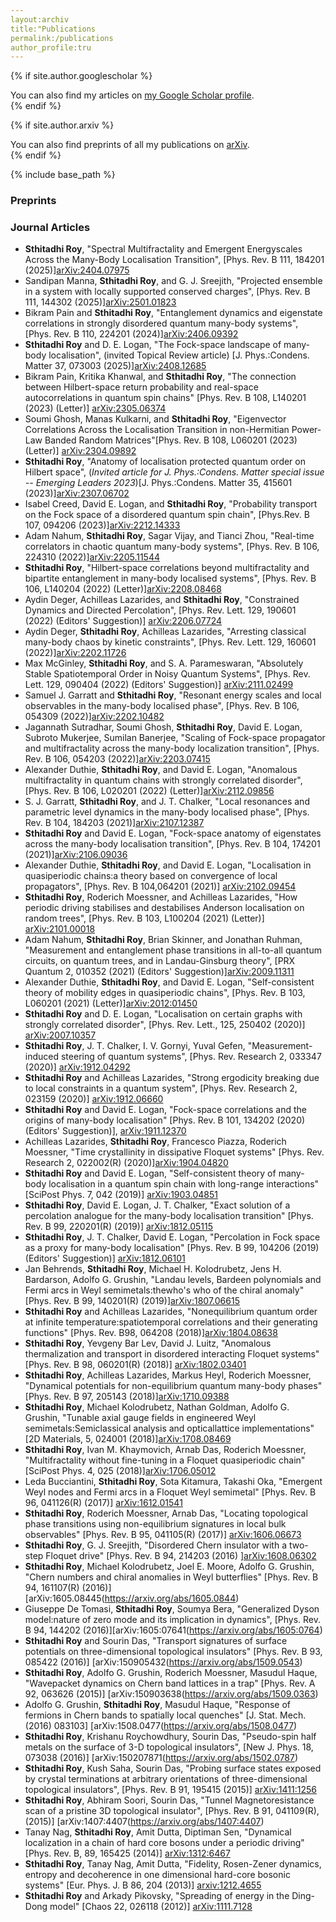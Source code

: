 ```yaml
---
layout:archiv
title:"Publications
permalink:/publications
author_profile:tru
---
```


{% if site.author.googlescholar %}
  <div class="wordwrap">You can also find my articles on <a href="{{site.author.googlescholar}}">my Google Scholar profile</a>.</div>
{% endif %}

{% if site.author.arxiv %}
  <div class="wordwrap">You can also find preprints of all my publications on <a href="{{site.author.arxiv}}">arXiv</a>.</div>
{% endif %}



{% include base_path %}

<h3> Preprints </h3>



### Journal Articles

- **Sthitadhi Roy**, "Spectral Multifractality and Emergent Energyscales Across the Many-Body Localisation Transition", [Phys. Rev. B 111, 184201 (2025)][arXiv:2404.07975](https://arxiv.org/abs/2404.07975)
- Sandipan Manna, **Sthitadhi Roy**, and G. J. Sreejith, "Projected ensemble in a system with locally supported conserved charges", [Phys. Rev. B 111, 144302 (2025)][arXiv:2501.01823](https://arxiv.org/abs/2501.01823)
- Bikram Pain and **Sthitadhi Roy**, "Entanglement dynamics and eigenstate correlations in strongly disordered quantum many-body systems", [Phys. Rev. B 110, 224201 (2024)][arXiv:2406.09392](https://arxiv.org/abs/2406.09392)
- **Sthitadhi Roy** and D. E. Logan, "The Fock-space landscape of many-body localisation",  (invited Topical Review article) [J. Phys.:Condens. Matter 37, 073003 (2025)][arXiv:2408.12685](https://arxiv.org/abs/2408.12685)
- Bikram Pain, Kritika Khanwal, and **Sthitadhi Roy**, "The connection between Hilbert-space return probability and real-space autocorrelations in quantum spin chains" [Phys. Rev. B 108, L140201 (2023) (Letter)] [arXiv:2305.06374](https://arxiv.org/abs/2305.06374)
- Soumi Ghosh, Manas Kulkarni, and **Sthitadhi Roy**, "Eigenvector Correlations Across the Localisation Transition in non-Hermitian Power-Law Banded Random Matrices"[Phys. Rev. B 108, L060201 (2023) (Letter)] [arXiv:2304.09892](https://arxiv.org/abs/2304.09892)
- **Sthitadhi Roy**, "Anatomy of localisation protected quantum order on Hilbert space", (*Invited article for J. Phys.:Condens. Matter special issue -- Emerging Leaders 2023*)[J. Phys.:Condens. Matter 35, 415601 (2023)][arXiv:2307.06702](https://arxiv.org/abs/2307.06702)
- Isabel Creed, David E. Logan, and **Sthitadhi Roy**, "Probability transport on the Fock space of a disordered quantum spin chain", [Phys.Rev. B 107, 094206 (2023)][arXiv:2212.14333](https://arxiv.org/abs/2212.14333)
- Adam Nahum, **Sthitadhi Roy**, Sagar Vijay, and Tianci Zhou, "Real-time correlators in chaotic quantum many-body systems", [Phys. Rev. B 106, 224310 (2022)][arXiv:2205.11544](https://arxiv.org/abs/2205.11544)
- **Sthitadhi Roy**, "Hilbert-space correlations beyond multifractality and bipartite entanglement in many-body localised systems", [Phys. Rev. B 106, L140204 (2022) (Letter)][arXiv:2208.08468](https://arxiv.org/abs/2208.08468)
- Aydin Deger, Achilleas Lazarides, and **Sthitadhi Roy**, "Constrained Dynamics and Directed Percolation", [Phys. Rev. Lett. 129, 190601 (2022) (Editors' Suggestion)] [arXiv:2206.07724](https://arxiv.org/abs/2206.07724)
- Aydin Deger, **Sthitadhi Roy**, Achilleas Lazarides, "Arresting classical many-body chaos by kinetic constraints", [Phys. Rev. Lett. 129, 160601 (2022)][arXiv:2202.11726](https://arxiv.org/abs/2202.11726)
- Max McGinley, **Sthitadhi Roy**, and S. A. Parameswaran, "Absolutely Stable Spatiotemporal Order in Noisy Quantum Systems", [Phys. Rev. Lett. 129, 090404 (2022) (Editors' Suggestion)] [arXiv:2111.02499](https://arxiv.org/abs/2111.02499)
- Samuel J. Garratt and  **Sthitadhi Roy**, "Resonant energy scales and local observables in the many-body localised phase", [Phys. Rev. B 106, 054309 (2022)][arXiv:2202.10482](https://arxiv.org/abs/2202.10482)
- Jagannath Sutradhar, Soumi Ghosh, **Sthitadhi Roy**, David E. Logan, Subroto Mukerjee, Sumilan Banerjee, "Scaling of Fock-space propagator and multifractality across the many-body localization transition", [Phys. Rev. B 106, 054203 (2022)][arXiv:2203.07415](https://arxiv.org/abs/2203.07415)
- Alexander Duthie, **Sthitadhi Roy**, and David E. Logan, "Anomalous multifractality in quantum chains with strongly correlated disorder", [Phys. Rev. B 106, L020201 (2022) (Letter)][arXiv:2112.09856](https://arxiv.org/abs/2112.09856)
- S. J. Garratt, **Sthitadhi Roy**, and J. T. Chalker, "Local resonances and parametric level dynamics in the many-body localised phase", [Phys. Rev. B 104, 184203 (2021)][arXiv:2107.12387](https://arxiv.org/abs/2107.12387)
- **Sthitadhi Roy** and David E. Logan, "Fock-space anatomy of eigenstates across the many-body localisation transition", [Phys. Rev. B 104, 174201 (2021)][arXiv:2106.09036](https://arxiv.org/abs/2106.09036)
- Alexander Duthie, **Sthitadhi Roy**, and David E. Logan, "Localisation in quasiperiodic chains:a theory based on convergence of local propagators", [Phys. Rev. B 104,064201 (2021)] [arXiv:2102.09454](https://arxiv.org/abs/2102.09454)
- **Sthitadhi Roy**, Roderich Moessner, and Achilleas Lazarides, "How periodic driving stabilises and destabilises Anderson localisation on random trees", [Phys. Rev. B 103, L100204 (2021) (Letter)] [arXiv:2101.00018](https://arxiv.org/abs/2101.00018)
- Adam Nahum, **Sthitadhi Roy**, Brian Skinner, and Jonathan Ruhman, "Measurement and entanglement phase transitions in all-to-all quantum circuits, on quantum trees, and in Landau-Ginsburg theory", [PRX Quantum  2, 010352 (2021) (Editors' Suggestion)][arXiv:2009.11311](https://arxiv.org/abs/2009.11311)
- Alexander Duthie, **Sthitadhi Roy**, and David E. Logan, "Self-consistent theory of mobility edges in quasiperiodic chains",  [Phys. Rev. B 103, L060201 (2021) (Letter)][arXiv:2012:01450](https://arxiv.org/abs/2012:01450)
- **Sthitadhi Roy** and D. E. Logan, "Localisation on certain graphs with strongly correlated disorder", [Phys. Rev. Lett., 125, 250402 (2020)] [arXiv:2007.10357](https://arxiv.org/abs/2007.10357)
- **Sthitadhi Roy**, J. T. Chalker, I. V. Gornyi, Yuval Gefen, "Measurement-induced steering of quantum systems", [Phys. Rev. Research 2, 033347 (2020)] [arXiv:1912.04292](https://arxiv.org/abs/1912.04292)
- **Sthitadhi Roy** and Achilleas Lazarides, "Strong ergodicity breaking due to local constraints in a quantum system", [Phys. Rev. Research 2, 023159 (2020)] [arXiv:1912.06660](https://arxiv.org/abs/1912.06660)
- **Sthitadhi Roy** and David E. Logan, "Fock-space correlations and the origins of many-body localisation" [Phys. Rev. B 101, 134202 (2020) (Editors' Suggestion)], [arXiv:1911.12370](https://arxiv.org/abs/1911.12370)
- Achilleas Lazarides, **Sthitadhi Roy**, Francesco Piazza, Roderich Moessner, "Time crystallinity in dissipative Floquet systems" [Phys. Rev. Research 2, 022002(R) (2020)][arXiv:1904.04820](https://arxiv.org/abs/1904.04820)
- **Sthitadhi Roy** and David E. Logan, "Self-consistent theory of many-body localisation in a quantum spin chain with long-range interactions"[SciPost Phys. 7, 042 (2019)] [arXiv:1903.04851](https://arxiv.org/abs/1903.04851)
- **Sthitadhi Roy**, David E. Logan, J. T. Chalker, "Exact solution of a percolation analogue for the many-body localisation transition" [Phys. Rev. B 99, 220201(R) (2019)] [arXiv:1812.05115](https://arxiv.org/abs/1812.05115)
- **Sthitadhi Roy**, J. T. Chalker, David E. Logan, "Percolation in Fock space as a proxy for many-body localisation" [Phys. Rev. B 99, 104206 (2019) (Editors' Suggestion)] [arXiv:1812.06101](https://arxiv.org/abs/1812.06101)
- Jan Behrends, **Sthitadhi Roy**, Michael H. Kolodrubetz, Jens H. Bardarson, Adolfo G. Grushin, "Landau levels, Bardeen polynomials and Fermi arcs in Weyl semimetals:thewho's who of the chiral anomaly" [Phys. Rev. B 99, 140201(R) (2019)][arXiv:1807.06615](https://arxiv.org/abs/1807.06615)
- **Sthitadhi Roy** and Achilleas Lazarides, "Nonequilibrium quantum order at infinite temperature:spatiotemporal correlations and their generating functions" [Phys. Rev. B98, 064208 (2018)][arXiv:1804.08638](https://arxiv.org/abs/1804.08638)
- **Sthitadhi Roy**, Yevgeny Bar Lev, David J. Luitz, "Anomalous thermalization and transport in disordered interacting Floquet systems" [Phys. Rev. B 98, 060201(R) (2018)] [arXiv:1802.03401](https://arxiv.org/abs/1802.03401)
- **Sthitadhi Roy**, Achilleas Lazarides, Markus Heyl, Roderich Moessner, "Dynamical potentials for non-equilibrium quantum many-body phases" [Phys. Rev. B 97, 205143 (2018)][arXiv:1710.09388](https://arxiv.org/abs/1710.09388)
- **Sthitadhi Roy**, Michael Kolodrubetz, Nathan Goldman, Adolfo G. Grushin, "Tunable axial gauge fields in engineered Weyl semimetals:Semiclassical analysis and opticallattice implementations" [2D Materials, 5, 024001 (2018)][arXiv:1708.08469](https://arxiv.org/abs/1708.08469)
- **Sthitadhi Roy**, Ivan M. Khaymovich, Arnab Das, Roderich Moessner, "Multifractality without fine-tuning in a Floquet quasiperiodic chain" [SciPost Phys. 4, 025 (2018)][arXiv:1706.05012](https://arxiv.org/abs/1706.05012)
- Leda Bucciantini, **Sthitadhi Roy**, Sota Kitamura, Takashi Oka,  "Emergent Weyl nodes and Fermi arcs in a Floquet Weyl semimetal" [Phys. Rev. B 96, 041126(R) (2017)] [arXiv:1612.01541](https://arxiv.org/abs/1612.01541)
- **Sthitadhi Roy**, Roderich Moessner, Arnab Das, "Locating topological phase transitions using non-equilibrium signatures in local bulk observables"  [Phys. Rev. B 95, 041105(R) (2017)] [arXiv:1606.06673](https://arxiv.org/abs/1606.06673)
- **Sthitadhi Roy**, G. J. Sreejith, "Disordered Chern insulator with a two-step Floquet drive" [Phys. Rev. B 94, 214203 (2016) ][arXiv:1608.06302](https://arxiv.org/abs/1608.06302)
- **Sthitadhi Roy**, Michael Kolodrubetz, Joel E. Moore, Adolfo G. Grushin, "Chern numbers and chiral anomalies in Weyl butterflies" [Phys. Rev. B 94, 161107(R) (2016)] [arXiv:1605.08445(https://arxiv.org/abs/1605.0844)
- Giuseppe De Tomasi, **Sthitadhi Roy**, Soumya Bera, "Generalized Dyson model:nature of zero mode and its implication in dynamics", [Phys. Rev. B 94, 144202 (2016)][arXiv:1605:07641(https://arxiv.org/abs/1605:0764)
- **Sthitadhi Roy** and  Sourin Das, "Transport signatures of surface potentials on three-dimensional topological insulators" [Phys. Rev. B 93, 085422 (2016)] [arXiv:150905432(https://arxiv.org/abs/1509.0543)
- **Sthitadhi Roy**, Adolfo G. Grushin, Roderich Moessner, Masudul Haque, "Wavepacket dynamics on Chern band lattices in a trap" [Phys. Rev. A 92, 063626 (2015)] [arXiv:150903638(https://arxiv.org/abs/1509.0363)
- Adolfo G. Grushin, **Sthitadhi Roy**, Masudul Haque, "Response of fermions in Chern bands to spatially local quenches" [J. Stat. Mech. (2016) 083103] [arXiv:1508.0477(https://arxiv.org/abs/1508.0477)
- **Sthitadhi Roy**, Krishanu Roychowdhury, Sourin Das, "Pseudo-spin half metals on the surface of 3-D topological insulators", [New J. Phys. 18, 073038 (2016)] [arXiv:150207871(https://arxiv.org/abs/1502.0787)
- **Sthitadhi Roy**, Kush Saha, Sourin Das, "Probing surface states exposed by crystal terminations at arbitrary orientations of three-dimensional topological insulators", [Phys. Rev. B 91, 195415 (2015)] [arXiv:1411:1256](https://arxiv.org/abs/1411:1256)
- **Sthitadhi Roy**, Abhiram Soori, Sourin Das, "Tunnel Magnetoresistance scan of a pristine 3D topological insulator", [Phys. Rev. B 91, 041109(R), (2015)] [arXiv:1407:4407(https://arxiv.org/abs/1407:4407)
- Tanay Nag, **Sthitadhi Roy**, Amit Dutta, Diptiman Sen, "Dynamical localization in a chain of hard core bosons under a periodic driving" [Phys. Rev. B, 89, 165425 (2014)] [arXiv:1312:6467](https://arxiv.org/abs/1312:6467)
- **Sthitadhi Roy**, Tanay Nag, Amit Dutta, "Fidelity, Rosen-Zener dynamics, entropy and decoherence in one dimensional hard-core bosonic systems" [Eur. Phys. J. B 86, 204 (2013)] [arxiv:1212.4655](https://arxiv.org/abs/1212.4655)
- **Sthitadhi Roy** and Arkady Pikovsky, "Spreading of energy in the Ding-Dong model" [Chaos 22, 026118 (2012)] [arXiv:1111.7128](https://arxiv.org/abs/1111.7128) 

<!-- New style rendering if publication categories are defined -->
<!-- {% if site.publication_category %}
  {% for category in site.publication_category  %}
    {% assign title_shown = false %}
    {% for post in site.publications reversed %}
      {% if post.category != category[0] %}
        {% continue %}
      {% endif %}
      {% unless title_shown %}
        <h2>{{ category[1].title }}</h2><hr />
        {% assign title_shown = true %}
      {% endunless %}
      {% include archive-single.html %}
    {% endfor %}
  {% endfor %}
{% else %}
  {% for post in site.publications reversed %}
    {% include archive-single.html %}
  {% endfor %}
{% endif %} -->



